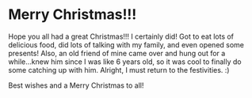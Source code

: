# Merry Christmas!!!


Hope you all had a great Christmas!!! I certainly did! Got to eat lots of delicious food, did lots of talking with my family, and even opened some presents! Also, an old friend of mine came over and hung out for a while...knew him since I was like 6 years old, so it was cool to finally do some catching up with him. Alright, I must return to the festivities. :)

Best wishes and a Merry Christmas to all!

